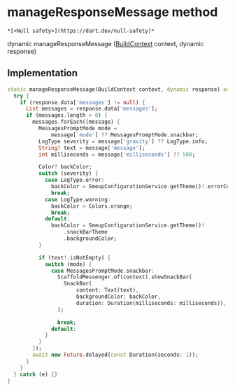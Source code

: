 


# manageResponseMessage method




    *[<Null safety>](https://dart.dev/null-safety)*




dynamic manageResponseMessage
([BuildContext](https://api.flutter.dev/flutter/widgets/BuildContext-class.html) context, dynamic response)








## Implementation

```dart
static manageResponseMessage(BuildContext context, dynamic response) async {
  try {
    if (response.data['messages'] != null) {
      List messages = response.data['messages'];
      if (messages.length > 0) {
        messages.forEach((message) {
          MessagesPromptMode mode =
              message['mode'] ?? MessagesPromptMode.snackbar;
          LogType severity = message['gravity'] ?? LogType.info;
          String? text = message['message'];
          int milliseconds = message['milliseconds'] ?? 500;

          Color? backColor;
          switch (severity) {
            case LogType.error:
              backColor = SmeupConfigurationService.getTheme()!.errorColor;
              break;
            case LogType.warning:
              backColor = Colors.orange;
              break;
            default:
              backColor = SmeupConfigurationService.getTheme()!
                  .snackBarTheme
                  .backgroundColor;
          }

          if (text!.isNotEmpty) {
            switch (mode) {
              case MessagesPromptMode.snackbar:
                ScaffoldMessenger.of(context).showSnackBar(
                  SnackBar(
                      content: Text(text),
                      backgroundColor: backColor,
                      duration: Duration(milliseconds: milliseconds)),
                );

                break;
              default:
            }
          }
        });
        await new Future.delayed(const Duration(seconds: 1));
      }
    }
  } catch (e) {}
}
```







